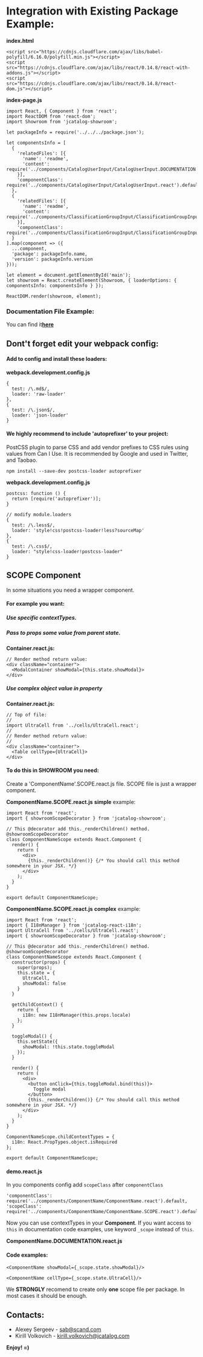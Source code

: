 # Integration with Existing Package Example:

**index.html**

```
<script src="https://cdnjs.cloudflare.com/ajax/libs/babel-polyfill/6.16.0/polyfill.min.js"></script>
<script src="https://cdnjs.cloudflare.com/ajax/libs/react/0.14.8/react-with-addons.js"></script>
<script src="https://cdnjs.cloudflare.com/ajax/libs/react/0.14.8/react-dom.js"></script>
```

**index-page.js**

```
import React, { Component } from 'react';
import ReactDOM from 'react-dom';
import Showroom from 'jcatalog-showroom';

let packageInfo = require('../../../package.json');

let componentsInfo = [
  {
    'relatedFiles': [{
      'name': 'readme',
      'content': require('../components/CatalogUserInput/CatalogUserInput.DOCUMENTATION.md')
    }],
    'componentClass': require('../components/CatalogUserInput/CatalogUserInput.react').default
  },
  {
    'relatedFiles': [{
      'name': 'readme',
      'content': require('../components/ClassificationGroupInput/ClassificationGroupInput.DOCUMENTATION.md')
    }],
    'componentClass': require('../components/ClassificationGroupInput/ClassificationGroupInput.react').default
  }
].map(component => ({
  ...component,
  'package': packageInfo.name,
  'version': packageInfo.version
}));

let element = document.getElementById('main');
let showroom = React.createElement(Showroom, { loaderOptions: { componentsInfo: componentsInfo } });

ReactDOM.render(showroom, element);
```

### Documentation File Example:

You can find it[**here**](http://buildserver.jcatalog.com/gitweb/?p=showroom.git;a=blob;f=example.DOCUMENTATION.md;h=45ff5ff52ab1540f9e2d7b2ebb60f6dc412bf311;hb=8f060bd0cad2c1c34c8ff10fd0de8f2b2a25cea2)

## Dont't forget edit your webpack config:

#### Add to config and install these loaders: 

**webpack.development.config.js**
```
{
  test: /\.md$/,
  loader: 'raw-loader'
},
{
  test: /\.json$/,
  loader: 'json-loader'
}
```

#### We highly recommend to include 'autoprefixer' to your project:

PostCSS plugin to parse CSS and add vendor prefixes to CSS rules using values from Can I Use. It is recommended by Google and used in Twitter, and Taobao.

```
npm install --save-dev postcss-loader autoprefixer
```

**webpack.development.config.js**

```
postcss: function () {
  return [require('autoprefixer')];
}
```

```
// modify module.loaders
{ 
  test: /\.less$/, 
  loader: 'style!css!postcss-loader!less?sourceMap'
},
{
  test: /\.css$/,
  loader: "style!css-loader!postcss-loader"
}
```

## SCOPE Component

In some situations you need a wrapper component. 

#### For example you want:

##### Use specific *contextTypes*.
##### Pass to props some value from parent state. 

**Container.react.js:**
```
// Render method return value:
<div className="container">
  <ModalContainer showModal={this.state.showModal}>
</div>
```

##### Use complex object value in property

**Container.react.js:**
```
// Top of file:
//
import UltraCell from '../cells/UltraCell.react';
//
// Render method return value:
//
<div className="container">
  <Table cellType={UltraCell}>
</div>
```

#### To do this in SHOWROOM you need:

Create a 'ComponentName'.SCOPE.react.js file. SCOPE file is just a wrapper component.

**ComponentName.SCOPE.react.js** **simple** example:

```
import React from 'react';
import { showroomScopeDecorator } from 'jcatalog-showroom';

// This @decorator add this._renderChildren() method.
@showroomScopeDecorator
class ComponentNameScope extends React.Component {
  render() {
    return (
      <div>
        {this._renderChildren()} {/* You should call this method somewhere in your JSX. */}
      </div>
    );
  }
}

export default ComponentNameScope;
```

**ComponentName.SCOPE.react.js** **complex** example:

```
import React from 'react';
import { I18nManager } from 'jcatalog-react-i18n';
import UltraCell from '../cells/UltraCell.react';
import { showroomScopeDecorator } from 'jcatalog-showroom';

// This @decorator add this._renderChildren() method.
@showroomScopeDecorator
class ComponentNameScope extends React.Component {
  constructor(props) {
    super(props);
    this.state = { 
      UltraCell,
      showModal: false
    }
  }

  getChildContext() {
    return {
      i18n: new I18nManager(this.props.locale)
    };
  }
  
  toggleModal() {
    this.setState({
      showModal: !this.state.toggleModal
    });
  }

  render() {
    return (
      <div>
        <button onClick={this.toggleModal.bind(this)}>
          Toggle modal
        </button>
        {this._renderChildren()} {/* You should call this method somewhere in your JSX. */}
      </div>
    );
  }
}

ComponentNameScope.childContextTypes = {
  i18n: React.PropTypes.object.isRequired
};

export default ComponentNameScope;
```

#### demo.react.js

In you components config add `scopeClass` after `componentClass`

```
'componentClass': require('../components/ComponentName/ComponentName.react').default,
'scopeClass': require('../components/ComponentName/ComponentName.SCOPE.react').default
```

Now you can use contextTypes in your **Component**.
If you want access to `this` in documentation code examples, use keyword `_scope` instead of `this`.

**ComponentName.DOCUMENTATION.react.js**

#### Code examples:

```
<ComponentName showModal={_scope.state.showModal}/>
```

```
<ComponentName cellType={_scope.state.UltraCell}/>
```

We **STRONGLY** recomend to create only **one** scope file per package. In most cases it should be enough.

## Contacts:

* Alexey Sergeev - [sab@scand.com](sab@scand.com)
* Kirill Volkovich - [kirill.volkovich@jcatalog.com](kirill.volkovich@jcatalog.com)

**Enjoy! =)**
